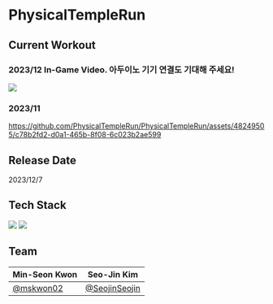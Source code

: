 # PhysicalTempleRun

## Current Workout

### 2023/12 In-Game Video. 아두이노 기기 연결도 기대해 주세요!
[![](http://img.youtube.com/vi/ugNmqd0OLJU/0.jpg)](https://youtu.be/ugNmqd0OLJU)

### 2023/11
https://github.com/PhysicalTempleRun/PhysicalTempleRun/assets/48249505/c78b2fd2-d0a1-465b-8f08-6c023b2ae599

## Release Date
2023/12/7

## Tech Stack

<img src="https://img.shields.io/badge/Arduino-03979D?style=for-the-badge&logo=Arduino&logoColor=white"/> <img src="https://img.shields.io/badge/Unity-000000?style=for-the-badge&logo=Unity&logoColor=white"/>

## Team
| Min-Seon Kwon | Seo-Jin Kim |
|--|--|
|[@mskwon02](https://github.com/mskwon02)|[@SeojinSeojin](https://github.com/SeojinSeojin)|
